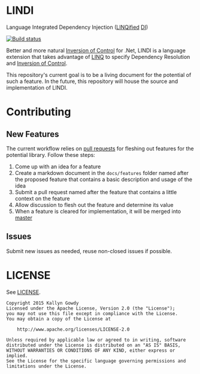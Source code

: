 # LINDI
Language Integrated Dependency Injection ([LINQified][linq] [DI][di])

[![Build status](https://ci.appveyor.com/api/projects/status/rnv5bxyty3aayyq3/branch/feature-test-drafts?svg=true&passingText=feature-test-drafts%20|%20Passing&pendingText=feature-test-drafts%20|%20Pending&failingText=feature-test-drafts%20|%20Failing)](https://ci.appveyor.com/project/KallynGowdy/lindi/branch/feature-test-drafts)

Better and more natural [Inversion of Control][ioc] for .Net, LINDI is a language extension that takes advantage of [LINQ][linq] to specify Dependency Resolution and [Inversion of Control][ioc].

This repository's current goal is to be a living document for the potential of such a feature. In the future, this repository will house the source and implementation of LINDI.

# Contributing
## New Features
The current workflow relies on [pull requests][pull-request] for fleshing out features for the potential library. Follow these steps:

1. Come up with an idea for a feature
2. Create a markdown document in the `docs/features` folder named after the proposed feature that contains a basic description and usage of the idea
3. Submit a pull request named after the feature that contains a little context on the feature
4. Allow discussion to flesh out the feature and determine its value
5. When a feature is cleared for implementation, it will be merged into [master][master-branch]

## Issues
Submit new issues as needed, reuse non-closed issues if possible.

# LICENSE
See [LICENSE][license].

    Copyright 2015 Kallyn Gowdy
    Licensed under the Apache License, Version 2.0 (the "License");
    you may not use this file except in compliance with the License.
    You may obtain a copy of the License at

        http://www.apache.org/licenses/LICENSE-2.0

    Unless required by applicable law or agreed to in writing, software
    distributed under the License is distributed on an "AS IS" BASIS,
    WITHOUT WARRANTIES OR CONDITIONS OF ANY KIND, either express or implied.
    See the License for the specific language governing permissions and
    limitations under the License.


[di]: http://en.wikipedia.org/wiki/Dependency_injection
[linq]: https://msdn.microsoft.com/en-us/library/bb397926.aspx
[ioc]: http://en.wikipedia.org/wiki/Inversion_of_control
[pull-request]: https://help.github.com/articles/using-pull-requests/
[master-branch]: https://github.com/KallynGowdy/LINDI/tree/master
[license]: https://raw.githubusercontent.com/KallynGowdy/LINDI/master/LICENSE 

